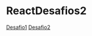# ReactDesafios2

<a href="https://stunning-trifle-56653a.netlify.app/">Desafio1</a>
<a href="https://curious-basbousa-1cf4aa.netlify.app/">Desafio2</a>